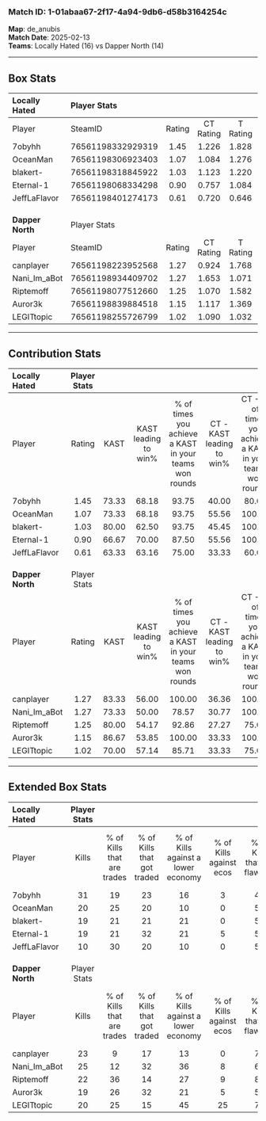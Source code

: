 ### Match ID: 1-01abaa67-2f17-4a94-9db6-d58b3164254c  
**Map**: de_anubis  
**Match Date**: 2025-02-13  
**Teams**: Locally Hated (16) vs Dapper North (14)  

---  

## Box Stats  

| **Locally Hated** | Player Stats      |        |           |          |       |       |       |         |        |      |     |
| :- | :- | :-: | :-: | :-: | :-: | :-: | :-: | :-: | :-: | :-: | :-: |
| Player            | SteamID           | Rating | CT Rating | T Rating | KAST  |  ADR  | Kills | Assists | Deaths | K/D  | HS% |
| 7obyhh            | 76561198332929319 |  1.45  |   1.226   |  1.828   | 73.33 | 108.4 |  31   |    8    |   23   | 1.35 | 38  |
| OceanMan          | 76561198306923403 |  1.07  |   1.084   |  1.276   | 73.33 | 69.1  |  20   |    5    |   19   | 1.05 | 45  |
| blakert-          | 76561198318845922 |  1.03  |   1.123   |  1.220   | 80.00 | 62.5  |  19   |    8    |   22   | 0.86 | 31  |
| Eternal-1         | 76561198068334298 |  0.90  |   0.757   |  1.084   | 66.67 | 69.3  |  19   |    3    |   24   | 0.79 | 57  |
| JeffLaFlavor      | 76561198401274173 |  0.61  |   0.720   |  0.646   | 63.33 | 43.6  |  10   |   10    |   21   | 0.48 | 30  |
|                   |                   |        |           |          |       |       |       |         |        |      |     |
|                   |                   |        |           |          |       |       |       |         |        |      |     |
|                   |                   |        |           |          |       |       |       |         |        |      |     |
| **Dapper North**  | Player Stats      |        |           |          |       |       |       |         |        |      |     |
| Player            | SteamID           | Rating | CT Rating | T Rating | KAST  |  ADR  | Kills | Assists | Deaths | K/D  | HS% |
| canplayer         | 76561198223952568 |  1.27  |   0.924   |  1.768   | 83.33 | 70.1  |  23   |    5    |   17   | 1.35 | 43  |
| Nani_Im_aBot      | 76561198934409702 |  1.27  |   1.653   |  1.071   | 73.33 | 102.4 |  25   |   11    |   23   | 1.09 | 32  |
| Riptemoff         | 76561198077512660 |  1.25  |   1.070   |  1.582   | 80.00 | 76.9  |  22   |    9    |   17   | 1.29 | 27  |
| Auror3k           | 76561198839884518 |  1.15  |   1.117   |  1.369   | 86.67 | 70.8  |  19   |   10    |   20   | 0.95 | 42  |
| LEGITtopic        | 76561198255726799 |  1.02  |   1.090   |  1.032   | 70.00 | 73.4  |  20   |    9    |   22   | 0.91 | 45  |
---  

## Contribution Stats  

| **Locally Hated** | Player Stats |       |                      |                                                        |                           |                                                             |                          |                                                            |
| :- | :-: | :-: | :-: | :-: | :-: | :-: | :-: | :-: |
| Player            |    Rating    | KAST  | KAST leading to win% | % of times you achieve a KAST in your teams won rounds | CT - KAST leading to win% | CT - % of times you achieve a KAST in your teams won rounds | T - KAST leading to win% | T - % of times you achieve a KAST in your teams won rounds |
| 7obyhh            |     1.45     | 73.33 |        68.18         |                         93.75                          |           40.00           |                            80.00                            |          91.67           |                           100.00                           |
| OceanMan          |     1.07     | 73.33 |        68.18         |                         93.75                          |           55.56           |                           100.00                            |          76.92           |                           90.91                            |
| blakert-          |     1.03     | 80.00 |        62.50         |                         93.75                          |           45.45           |                           100.00                            |          76.92           |                           90.91                            |
| Eternal-1         |     0.90     | 66.67 |        70.00         |                         87.50                          |           55.56           |                           100.00                            |          81.82           |                           81.82                            |
| JeffLaFlavor      |     0.61     | 63.33 |        63.16         |                         75.00                          |           33.33           |                            60.00                            |          90.00           |                           81.82                            |
|                   |              |       |                      |                                                        |                           |                                                             |                          |                                                            |
|                   |              |       |                      |                                                        |                           |                                                             |                          |                                                            |
|                   |              |       |                      |                                                        |                           |                                                             |                          |                                                            |
| **Dapper North**  | Player Stats |       |                      |                                                        |                           |                                                             |                          |                                                            |
| Player            |    Rating    | KAST  | KAST leading to win% | % of times you achieve a KAST in your teams won rounds | CT - KAST leading to win% | CT - % of times you achieve a KAST in your teams won rounds | T - KAST leading to win% | T - % of times you achieve a KAST in your teams won rounds |
| canplayer         |     1.27     | 83.33 |        56.00         |                         100.00                         |           36.36           |                           100.00                            |          71.43           |                           100.00                           |
| Nani_Im_aBot      |     1.27     | 73.33 |        50.00         |                         78.57                          |           30.77           |                           100.00                            |          77.78           |                           70.00                            |
| Riptemoff         |     1.25     | 80.00 |        54.17         |                         92.86                          |           27.27           |                            75.00                            |          76.92           |                           100.00                           |
| Auror3k           |     1.15     | 86.67 |        53.85         |                         100.00                         |           33.33           |                           100.00                            |          71.43           |                           100.00                           |
| LEGITtopic        |     1.02     | 70.00 |        57.14         |                         85.71                          |           33.33           |                            75.00                            |          75.00           |                           90.00                            |
---  

## Extended Box Stats  

| **Locally Hated** | Player Stats |                            |                            |                                    |                         |                              |                                 |        |                             |                                     |                          |                               |                            |
| :- | :-: | :-: | :-: | :-: | :-: | :-: | :-: | :-: | :-: | :-: | :-: | :-: | :-: |
| Player            |    Kills     | % of Kills that are trades | % of Kills that got traded | % of Kills against a lower economy | % of Kills against ecos | % of Kills that are flawless | % of Kills that are close duels | Deaths | % of Deaths that get traded | % of Deaths against a lower economy | % of Deaths against ecos | % of Deaths that are flawless | % of Deaths that are close |
| 7obyhh            |      31      |             19             |             23             |                 16                 |            3            |              45              |                3                |   23   |             22              |                 13                  |            4             |              65               |             0              |
| OceanMan          |      20      |             25             |             20             |                 10                 |            0            |              55              |               10                |   19   |             32              |                 11                  |            0             |              68               |             0              |
| blakert-          |      19      |             21             |             21             |                 21                 |            0            |              58              |                0                |   22   |             36              |                 14                  |            0             |              59               |             5              |
| Eternal-1         |      19      |             21             |             32             |                 21                 |            5            |              53              |               16                |   24   |              4              |                 17                  |            4             |              96               |             4              |
| JeffLaFlavor      |      10      |             30             |             20             |                 10                 |            0            |              50              |                0                |   21   |             19              |                 10                  |            0             |              62               |             0              |
|                   |              |                            |                            |                                    |                         |                              |                                 |        |                             |                                     |                          |                               |                            |
|                   |              |                            |                            |                                    |                         |                              |                                 |        |                             |                                     |                          |                               |                            |
|                   |              |                            |                            |                                    |                         |                              |                                 |        |                             |                                     |                          |                               |                            |
| **Dapper North**  | Player Stats |                            |                            |                                    |                         |                              |                                 |        |                             |                                     |                          |                               |                            |
| Player            |    Kills     | % of Kills that are trades | % of Kills that got traded | % of Kills against a lower economy | % of Kills against ecos | % of Kills that are flawless | % of Kills that are close duels | Deaths | % of Deaths that get traded | % of Deaths against a lower economy | % of Deaths against ecos | % of Deaths that are flawless | % of Deaths that are close |
| canplayer         |      23      |             9              |             17             |                 13                 |            0            |              78              |                0                |   17   |             24              |                 12                  |            0             |              65               |             6              |
| Nani_Im_aBot      |      25      |             12             |             32             |                 36                 |            8            |              60              |                4                |   23   |             26              |                 26                  |            9             |              61               |             9              |
| Riptemoff         |      22      |             36             |             14             |                 27                 |            9            |              82              |                0                |   17   |             29              |                 18                  |            0             |              47               |             0              |
| Auror3k           |      19      |             26             |             32             |                 21                 |            5            |              58              |                0                |   20   |             25              |                 15                  |            0             |              50               |             5              |
| LEGITtopic        |      20      |             25             |             15             |                 45                 |           25            |              70              |                5                |   22   |             14              |                 14                  |            0             |              50               |             9              |
